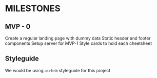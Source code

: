 # MILESTONES

## MVP - 0

Create a regular landing page with dummy data
Static header and footer components
Setup server for MVP-1
Style cards to hold each cheetsheet

## Styleguide

We would be using `airbnb` styleguide for this project